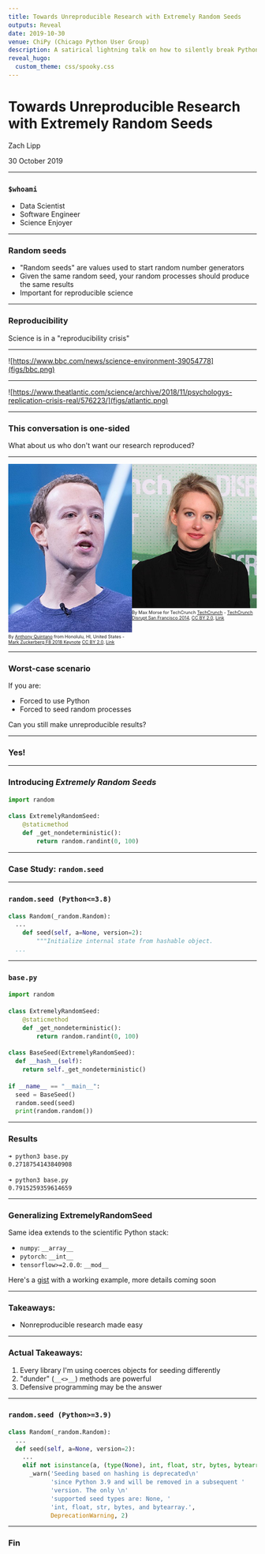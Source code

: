 ```yaml
---
title: Towards Unreproducible Research with Extremely Random Seeds
outputs: Reveal
date: 2019-10-30
venue: ChiPy (Chicago Python User Group)
description: A satirical lightning talk on how to silently break Python's random number generators
reveal_hugo:
  custom_theme: css/spooky.css
---
```


# Towards Unreproducible Research with Extremely Random Seeds

Zach Lipp

30 October 2019

---

### `$whoami`

- Data Scientist
- Software Engineer
- Science Enjoyer

---

### Random seeds

- "Random seeds" are values used to start random number generators
- Given the same random seed, your random processes should produce the same results
- Important for reproducible science 

---

### Reproducibility

Science is in a "reproducibility crisis"

---

![https://www.bbc.com/news/science-environment-39054778](figs/bbc.png)

---

![https://www.theatlantic.com/science/archive/2018/11/psychologys-replication-crisis-real/576223/](figs/atlantic.png)

---

### This conversation is one-sided

What about us who don't want our research reproduced?

---

<section data-noprocess>
  <div style="display: grid; grid-auto-flow: column;">
    <div>
      <img src="figs/zuckerberg.jpg" style="max-height: 830px;">
      <div class="caption" style="font-size: 9px">
        By <a rel="nofollow" class="external text" href="https://www.flickr.com/people/22882274@N04">Anthony Quintano</a> from Honolulu, HI, United States - <a rel="nofollow" class="external text" href="https://www.flickr.com/photos/quintanomedia/41118886324/">Mark Zuckerberg F8 2018 Keynote</a>
        <a href="https://creativecommons.org/licenses/by/2.0" title="Creative Commons Attribution 2.0">CC BY 2.0</a>, <a href="https://commons.wikimedia.org/w/index.php?curid=79154080">Link</a>
    </div>
  </div>

  <div>
    <img src="figs/holmes.jpg" style="max-height: 830px;">
    <div class="caption" style="font-size:9px">
      By Max Morse for TechCrunch <a rel="nofollow" class="external text" href="https://www.flickr.com/people/52522100@N07">TechCrunch</a> - <a rel="nofollow" class="external text" href="https://www.flickr.com/photos/techcrunch/15178532521/">TechCrunch Disrupt San Francisco 2014</a>,
      <a href="https://creativecommons.org/licenses/by/2.0" title="Creative Commons Attribution 2.0">CC BY 2.0</a>, <a href="https://commons.wikimedia.org/w/index.php?curid=45609023">Link</a>
    </div>
  </div>
</div>

</section>

---

### Worst-case scenario

If you are:
- Forced to use Python
- Forced to seed random processes

Can you still make unreproducible results?

---

### Yes!

---

### Introducing *Extremely Random Seeds*

```python
import random

class ExtremelyRandomSeed:
    @staticmethod
    def _get_nondeterministic():
        return random.randint(0, 100)
```

---

### Case Study: `random.seed`

---

### `random.seed (Python<=3.8)`

```python
class Random(_random.Random):
  ...
    def seed(self, a=None, version=2):
        """Initialize internal state from hashable object.
  ...
```

---

### `base.py`

```python 
import random

class ExtremelyRandomSeed:
    @staticmethod
    def _get_nondeterministic():
        return random.randint(0, 100)

class BaseSeed(ExtremelyRandomSeed):
  def __hash__(self):
    return self._get_nondeterministic()

if __name__ == "__main__":
  seed = BaseSeed()
  random.seed(seed)
  print(random.random())
```

---

### Results

```
➜ python3 base.py
0.2718754143840908

➜ python3 base.py
0.7915259359614659
```
---

### Generalizing ExtremelyRandomSeed

Same idea extends to the scientific Python stack:
- `numpy`: `__array__`
- `pytorch`: `__int__`
- `tensorflow>=2.0.0`: `__mod__`

Here's a [gist](https://gist.github.com/zachlipp/33de439603bd2825f6bdb9e73d6b34fd) with a working example, more details coming soon

---

### Takeaways:

- Nonreproducible research made easy

---

### Actual Takeaways:

1. Every library I'm using coerces objects for seeding differently
2. "dunder" (`__<>__`) methods are powerful
3. Defensive programming may be the answer

---

### `random.seed (Python>=3.9)`

```python
class Random(_random.Random):
  ...
  def seed(self, a=None, version=2):
    ...
    elif not isinstance(a, (type(None), int, float, str, bytes, bytearray)):
      _warn('Seeding based on hashing is deprecated\n'
            'since Python 3.9 and will be removed in a subsequent '
            'version. The only \n'
            'supported seed types are: None, '
            'int, float, str, bytes, and bytearray.',
            DeprecationWarning, 2)
```

---

### Fin

